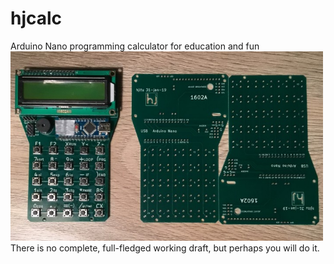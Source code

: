 # hjcalc
Arduino Nano programming calculator for education and fun
<br>
<img src="hjcalc.v01.jpg" width="500">
<br>
There is no complete, full-fledged working draft, but perhaps you will do it.
